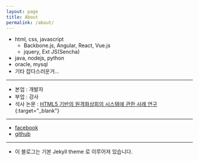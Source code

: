 ```yaml
---
layout: page
title: About
permalink: /about/
---
```

* html, css, javascript
    * Backbone.js, Angular, React, Vue.js
    * jquery, Ext JS(Sencha)
* java, nodejs, python
* oracle, mysql
* 기타 잡다스러운거...
<hr/>

* 본업 : 개발자
* 부업 : 강사
* 석사 논문 : [HTML5 기반의 원격화상회의 시스템에 관한 사례 연구](http://www.riss.kr/link?id=T14860993){:target="_blank"}
<hr/>

* [facebook](https://www.facebook.com/dev.piko)
* [github](https://github.com/devpiki)
<hr/>

* 이 블로그는 기본 Jekyll theme 로 이루어져 있습니다.

